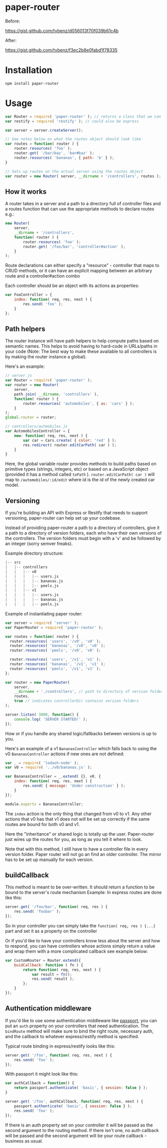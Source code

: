 # paper-router

Before:

https://gist.github.com/tybenz/d056013f70f039b61c4b

After:

https://gist.github.com/tybenz/f3ec2b8e0fabd1f78335

# Installation

```shell
npm install paper-router
```

# Usage

```javascript
var Router = require( 'paper-router' ); // returns a class that we can call new on
var restify = require( 'restify' ); // could also be express

var server = server.createServer();

// See notes below on what the routes object should look like
var routes = function( router ) {
    router.resources( 'foo' );
    router.get( '/bar/baz', 'bar#baz' );
    router.resources( 'bananas', { path: 'b' } );
}

// Sets up routes on the actual server using the routes object
var router = new Router( server, __dirname + '/controllers', routes );
```

## How it works

A router takes in a server and a path to a directory full of controller files
and a routes function that can use the appropriate methods to declare routes
e.g.:

```javascript
new Router(
    server,
    __dirname + '/controllers',
    function( router ) {
        router.resources( 'foo' );
        router.get( '/foo/bar', 'controller#action' );
    }
);
```

Route declarations can either specify a "resource" - controller that
maps to CRUD methods, or it can have an explicit mapping between an
arbitrary route and a controller#action combo

Each controller should be an object with its actions as properties:

```javascript
var FooController = {
    index: function( req, res, next ) {
        res.send( 'foo' );
    }
};
```


## Path helpers

The router instance will have path helpers to help compute paths based on
semantic names. This helps to avoid having to hard-code in URLs/paths in your
code (Note: The best way to make these available to all controllers is by making the
router instance a global).

Here's an example:

```javascript
// server.js
var Router = require( 'paper-router' );
var router = new Router(
    server,
    path.join( __dirname, 'controllers' ),
    function( router ) {
        router.resources( 'automobiles', { as: 'cars' } );
    }
);
global.router = router;
```

```javascript
// controllers/autmobiles.js
var AutomobilesController = {
    new: function( req, res, next ) {
        var car = Cars.create( { color: 'red' } );
        res.redirect( router.editCarPath( car ) );
    }
}
```

Here, the global variable router provides methods to build paths based on
primitive types (strings, integers, etc) or based on a JavaScript object
(provided it has a method called `toPath` ). `router.editCarPath( car )` will
map to `/automobiles/:id/edit` where id is the id of the newly created car
model.


## Versioning

If you're building an API with Express or Restify that needs to support
versioning, paper-router can help set up your codebase.

Instead of providing paper-router a path to a directory of controllers, give it
a path to a directory of version folders, each who have their own versions of
the controllers. The version folders must begin with a 'v' and be followed by
an integer (sorry semver freaks).

Example directory structure:

```python
|-- src
|   |-- controllers
|   |   |-- v0
|   |   |   |-- users.js
|   |   |   |-- bananas.js
|   |   |   |-- peels.js
|   |   |-- v1
|   |   |   |-- users.js
|   |   |   |-- bananas.js
|   |   |   |-- peels.js
```

Example of instantiating paper router:

```javascript
var server = require( 'server' );
var PaperRouter = require( 'paper-router' );

var routes = function( router ) {
  router.resources( 'users', '/v0', 'v0' );
  router.resources( 'bananas', '/v0', 'v0' );
  router.resources( 'peels', '/v0', 'v0' );

  router.resources( 'users', '/v1', 'v1' );
  router.resources( 'bananas', '/v1', 'v1' );
  router.resources( 'peels', '/v1', 'v1' );
};

var router = new PaperRouter(
    server,
    __dirname + './controllers', // path to directory of version folders
    routes,
    true // indicates controllerDir contains version folders
);

server.listen( 3000, function() {
    console.log( 'SERVER STARTED!' );
});
```

How or if you handle any shared logic/fallbacks between
versions is up to you.

Here's an example of a v1 `BananasController` which falls back to using the v0
`BananasController` actions if new ones are not defined:

```javascript
var _ = require( 'lodash-node' );
var v0 = require( '../v0/bananas.js' );

var BananasController = _.extend( {}, v0, {
    index: function( req, res, next ) {
        res.send( { message: 'Under construction' } );
    }
});

module.exports = BananasController;
```

The `index` action is the only thing that changed from v0 to v1. Any other actions
that v0 has that v1 does not will be set up correctly if the same routes are
bound for both v0 and v1.

Here the "inheritance" or shared logic is totally up the user. Paper-router
just wires up the routes for you, as long as you tell it where to look.

Note that with this method, I still have to have a controller file in every
version folder. Paper router will not go an find an older controller. The
mirror has to be set up manually for each version.


## buildCallback

This method is meant to be over-written.
It should return a function to be bound to the server's route mechanism
Example: In express routes are done like this:

```javascript
server.get( '/foo/bar', function( req, res ) {
    res.send( 'foobar' );
});
```

So in your controller you can simply take the `function( req, res ) {...}`
part and set it as a property on the controller

Or if you'd like to have your controllers know less about the server and
how to respond, you can have controllers whose actions simply return a value and
wrap them with a more complicated callback see example below:

```javascript
var CustomRouter = Router.extend({
    buidCallback: function ( fn ) {
        return function( req, res, next ) {
            var result = fn();
            res.send( result );
        };
    }
});
```

## Authentication middleware
If you'd like to use some authentication middleware like
[passport](https://github.com/jaredhanson/passport), you can put an `auth`
property on your controllers that need authentication.  The `bindRoute` method
will make sure to bind the right route, necessary auth, and the callback to
whatever express/restify method is specified.

Typical route binding in express/restify looks like this:

```javascript
server.get( '/foo', function( req, res, next ) {
    res.send( 'foo' );
});
```

With passport it might look like this:

```javascript
var authCallback = function() {
    return passport.authenticate( 'basic', { session: false } );
}

server.get( '/foo', authCallback, function( req, res, next ) {
    passport.authenticate( 'basic', { session: false } );
    res.send( 'foo' );
});
```

If there is an auth property set on your controller it will be passed as the
second argument to the routing method. If there isn't one, no auth callback
will be passed and the second argument will be your route callback - business
as usual.

